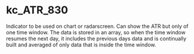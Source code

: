 # kc_ATR_830

Indicator to be used on chart or radarscreen. Can show the ATR but only of one time window. 
The data is stored in an array, so when the time window resumes the next day, it includes the previous days data and is continually built and averaged of only data that is inside the time window. 
